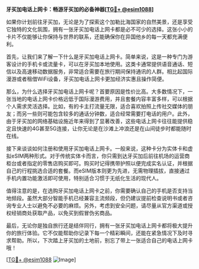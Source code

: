 **牙买加电话上网卡：畅游牙买加的必备神器[[TG💪+ @esim1088](https://t.me/s/esim1088)]**

如果你计划前往牙买加，无论是为了探索这个加勒比海国家的自然美景，还是享受它独特的文化氛围，拥有一张牙买加电话上网卡都是必不可少的选择。这张小小的卡片不仅能够让你保持与世界的联系，还能确保你在异国他乡的每一天都充满便利。

首先，让我们来了解一下什么是牙买加电话上网卡。简单来说，这是一种专门为游客设计的手机卡或流量卡，可以在牙买加本地使用。这类卡通常提供语音通话、短信以及高速移动数据服务，非常适合需要在旅行期间保持通讯的人群。相比起国际漫游或者租借WiFi设备，牙买加电话上网卡更加经济实惠且操作简便。

那么，为什么选择牙买加电话上网卡呢？首要原因是性价比高。大多数情况下，一张当地的电话上网卡价格远低于国际漫游费用，并且套餐内容丰富多样，可以根据个人需求灵活选择。比如，有的卡主打流量无限，适合喜欢拍照上传社交媒体的朋友；而另一些则可能包含较多的通话分钟数，适合经常需要打电话的用户。此外，由于牙买加的网络基础设施近年来得到了显著改善，这些电话上网卡往往能提供稳定且快速的4G甚至5G连接，让你无论是在沙滩上冲浪还是在山间徒步时都能随时在线。

接下来谈谈如何注册和使用牙买加电话上网卡。一般来说，这种卡分为实体卡和虚拟eSIM两种形式。对于传统实体卡而言，你只需到达牙买加后前往机场的运营商柜台或者指定的零售店购买即可。购买时记得携带护照以便完成实名认证，并根据自己的行程挑选合适的套餐。而eSIM版本则更为先进，无需物理插拔，直接通过手机内置功能激活即可使用，特别适合习惯于无纸化生活的现代人。

值得注意的是，在选购牙买加电话上网卡之前，你需要确认自己的手机是否支持当地频段。虽然大部分智能手机已经兼容主流频段，但仍建议提前检查说明书或者咨询专业人士以避免不必要的麻烦。另外，考虑到安全问题，请尽量从官方渠道或授权经销商处获取产品，以免买到假冒伪劣商品。

最后，无论你是独自旅行还是结伴同行，拥有一张牙买加电话上网卡都将极大提升你的旅行体验。它不仅能帮助你记录下每一个精彩瞬间，还能在紧急情况下及时寻求帮助。所以，下次踏上牙买加的土地前，别忘了带上一张适合自己的电话上网卡哦！

[[TG💪+ @esim1088](https://t.me/s/esim1088) ![Image](https://i.postimg.cc/4NQfJmqS/Snipaste-2025-05-13-00-14-12.png)]